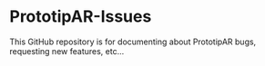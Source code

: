 # PrototipAR-Issues
This GitHub repository is for documenting about PrototipAR bugs, requesting new features, etc...
